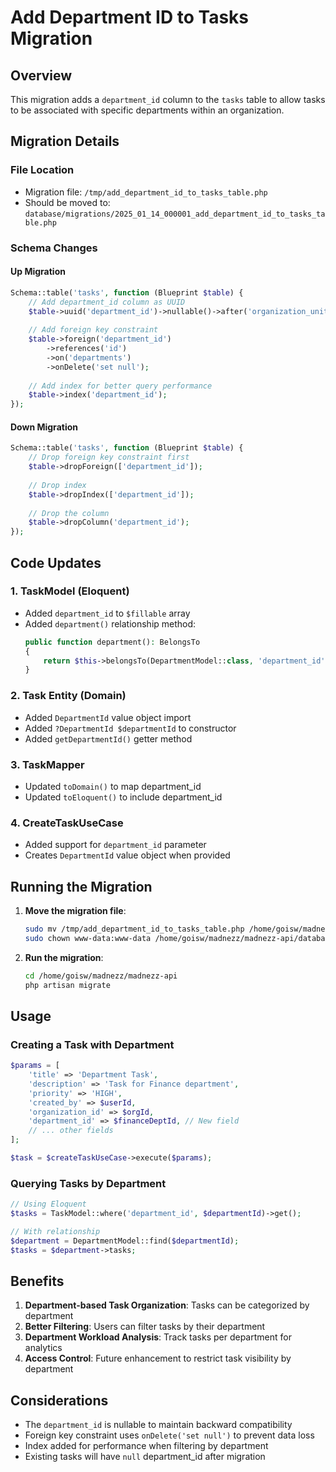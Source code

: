 # Add Department ID to Tasks Migration

## Overview

This migration adds a `department_id` column to the `tasks` table to allow tasks to be associated with specific departments within an organization.

## Migration Details

### File Location
- Migration file: `/tmp/add_department_id_to_tasks_table.php`
- Should be moved to: `database/migrations/2025_01_14_000001_add_department_id_to_tasks_table.php`

### Schema Changes

#### Up Migration
```php
Schema::table('tasks', function (Blueprint $table) {
    // Add department_id column as UUID
    $table->uuid('department_id')->nullable()->after('organization_unit_id');
    
    // Add foreign key constraint
    $table->foreign('department_id')
        ->references('id')
        ->on('departments')
        ->onDelete('set null');
    
    // Add index for better query performance
    $table->index('department_id');
});
```

#### Down Migration
```php
Schema::table('tasks', function (Blueprint $table) {
    // Drop foreign key constraint first
    $table->dropForeign(['department_id']);
    
    // Drop index
    $table->dropIndex(['department_id']);
    
    // Drop the column
    $table->dropColumn('department_id');
});
```

## Code Updates

### 1. TaskModel (Eloquent)
- Added `department_id` to `$fillable` array
- Added `department()` relationship method:
  ```php
  public function department(): BelongsTo
  {
      return $this->belongsTo(DepartmentModel::class, 'department_id');
  }
  ```

### 2. Task Entity (Domain)
- Added `DepartmentId` value object import
- Added `?DepartmentId $departmentId` to constructor
- Added `getDepartmentId()` getter method

### 3. TaskMapper
- Updated `toDomain()` to map department_id
- Updated `toEloquent()` to include department_id

### 4. CreateTaskUseCase
- Added support for `department_id` parameter
- Creates `DepartmentId` value object when provided

## Running the Migration

1. **Move the migration file**:
   ```bash
   sudo mv /tmp/add_department_id_to_tasks_table.php /home/goisw/madnezz/madnezz-api/database/migrations/2025_01_14_000001_add_department_id_to_tasks_table.php
   sudo chown www-data:www-data /home/goisw/madnezz/madnezz-api/database/migrations/2025_01_14_000001_add_department_id_to_tasks_table.php
   ```

2. **Run the migration**:
   ```bash
   cd /home/goisw/madnezz/madnezz-api
   php artisan migrate
   ```

## Usage

### Creating a Task with Department
```php
$params = [
    'title' => 'Department Task',
    'description' => 'Task for Finance department',
    'priority' => 'HIGH',
    'created_by' => $userId,
    'organization_id' => $orgId,
    'department_id' => $financeDeptId, // New field
    // ... other fields
];

$task = $createTaskUseCase->execute($params);
```

### Querying Tasks by Department
```php
// Using Eloquent
$tasks = TaskModel::where('department_id', $departmentId)->get();

// With relationship
$department = DepartmentModel::find($departmentId);
$tasks = $department->tasks;
```

## Benefits

1. **Department-based Task Organization**: Tasks can be categorized by department
2. **Better Filtering**: Users can filter tasks by their department
3. **Department Workload Analysis**: Track tasks per department for analytics
4. **Access Control**: Future enhancement to restrict task visibility by department

## Considerations

- The `department_id` is nullable to maintain backward compatibility
- Foreign key constraint uses `onDelete('set null')` to prevent data loss
- Index added for performance when filtering by department
- Existing tasks will have `null` department_id after migration
